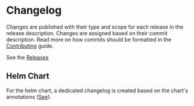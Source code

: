 # Changelog

Changes are published with their type and scope for each release in the release description. Changes are assigned based on their commit description. Read more on how commits should be formatted in the [Contributing](CONTRIBUTING.md#commits) guide.

See the [Releases](https://github.com/projectcapsule/capsule/releases)


## Helm Chart

For the helm chart, a dedicated changelog is created based on the chart's annotations ([See](./DEVELOPMENT.md#helm-changelog)).
